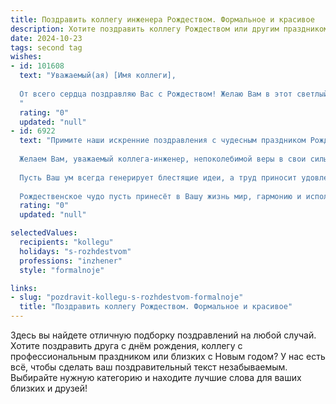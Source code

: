 ```yaml
---
title: Поздравить коллегу инженера Рождеством. Формальное и красивое
description: Хотите поздравить коллегу Рождеством или другим праздником? Наш ИИ создаст незабываемое поздравление, а вы обязательно выделитесь среди других.  
date: 2024-10-23
tags: second tag
wishes:
- id: 101608
  text: "Уважаемый(ая) [Имя коллеги],
  
  От всего сердца поздравляю Вас с Рождеством! Желаю Вам в этот светлый праздник мира, добра, семейного уюта и, конечно же, новых творческих успехов в Вашей инженерной деятельности. Пусть Рождественское чудо наполнит Вашу жизнь радостью и вдохновением!
  "
  rating: "0"
  updated: "null"
- id: 6922
  text: "Примите наши искренние поздравления с чудесным праздником Рождества!
  
  Желаем Вам, уважаемый коллега-инженер, непоколебимой веры в свои силы, светлой надежды на будущее и неисчерпаемой энергии для реализации Ваших профессиональных планов.
  
  Пусть Ваш ум всегда генерирует блестящие идеи, а труд приносит удовлетворение и признание. Желаем, чтобы каждый Ваш проект был успешным, а каждое достижение — значимым.
  
  Рождественское чудо пусть принесёт в Вашу жизнь мир, гармонию и исполнение самых заветных желаний. Счастливого Рождества!"
  rating: "0"
  updated: "null"

selectedValues:
  recipients: "kollegu"
  holidays: "s-rozhdestvom"
  professions: "inzhener"
  style: "formalnoje"

links:
- slug: "pozdravit-kollegu-s-rozhdestvom-formalnoje"
  title: "Поздравить коллегу Рождеством. Формальное и красивое"
---
```


Здесь вы найдете отличную подборку поздравлений на любой случай.
Хотите поздравить друга с днём рождения, коллегу с профессиональным праздником или близких с Новым годом? У нас есть всё, чтобы сделать ваш поздравительный текст незабываемым. Выбирайте нужную категорию и находите лучшие слова для ваших близких и друзей!
